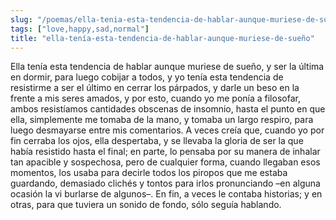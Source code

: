 ```yaml
---
slug: "/poemas/ella-tenia-esta-tendencia-de-hablar-aunque-muriese-de-suenno"
tags: ["love,happy,sad,normal"]
title: "ella-tenía-esta-tendencia-de-hablar-aunque-muriese-de-sueño"
---
```

Ella tenía esta tendencia de hablar aunque muriese de sueño, y ser la última en dormir, para luego cobijar a todos, y yo tenía esta tendencia de resistirme a ser el último en cerrar los párpados, y darle un beso en la frente a mis seres amados, y por esto, cuando yo me ponía a filosofar, ambos resistíamos cantidades obscenas de insomnio, hasta el punto en que ella, simplemente me tomaba de la mano, y tomaba un largo respiro, para luego desmayarse entre mis comentarios. A veces creía que, cuando yo por fin cerraba los ojos, ella despertaba, y se llevaba la gloria de ser la que había resistido hasta el final; en parte, lo pensaba por su manera de inhalar tan apacible y sospechosa, pero de cualquier forma, cuando llegaban esos momentos, los usaba para decirle todos los piropos que me estaba guardando, demasiado clichés y tontos para irlos pronunciando –en alguna ocasión la vi burlarse de algunos–. En fin, a veces le contaba historias; y en otras, para que tuviera un sonido de fondo, sólo seguía hablando.
